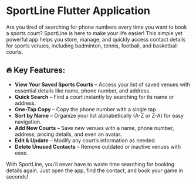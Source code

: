 # SportLine Flutter Application

Are you tired of searching for phone numbers every time you want to book a sports court? SportLine is here to make your life easier! This simple yet powerful app helps you store, manage, and quickly access contact details for sports venues, including badminton, tennis, football, and basketball courts.

## 🔥 Key Features:
- **View Your Saved Sports Courts** – Access your list of saved venues with essential details like name, phone number, and address.
- **Quick Search** – Find a court instantly by searching for its name or address.
- **One-Tap Copy** – Copy the phone number with a single tap.
- **Sort by Name** – Organize your list alphabetically (A-Z or Z-A) for easy navigation.
- **Add New Courts** – Save new venues with a name, phone number, address, pricing details, and even an avatar.
- **Edit & Update** – Modify any court’s information as needed.
- **Delete Unused Contacts** – Remove outdated or inactive venues with ease.

With SportLine, you’ll never have to waste time searching for booking details again. Just open the app, find the contact, and book your game in seconds!

